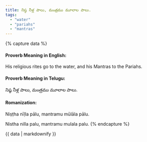 ```yaml
---
title: నిష్ఠ నీళ్ల పాలు, మంత్రము మూలాల పాలు.
tags:
  - "water"
  - "pariahs"
  - "mantras"
---
```


{% capture data %}
#### Proverb Meaning in English:
His religious rites go to the water, and his Mantras to the Pariahs.

#### Proverb Meaning in Telugu:
నిష్ఠ నీళ్ల పాలు, మంత్రము మూలాల పాలు.

#### Romanization:
Niṣṭha nīḷla pālu, mantramu mūlāla pālu.

Nistha nilla palu, mantramu mulala palu.
{% endcapture %}

{{ data | markdownify }}

